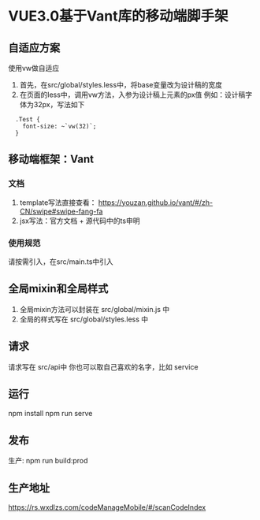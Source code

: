 # VUE3.0基于Vant库的移动端脚手架

## 自适应方案
使用vw做自适应
1. 首先，在src/global/styles.less中，将base变量改为设计稿的宽度
2. 在页面的less中，调用vw方法，入参为设计稿上元素的px值
例如：设计稿字体为32px，写法如下
``` less
  .Test {
    font-size: ~`vw(32)`;
  }
```

## 移动端框架：Vant
### 文档
1. template写法直接查看： https://youzan.github.io/vant/#/zh-CN/swipe#swipe-fang-fa
2. jsx写法：官方文档 + 源代码中的ts申明
### 使用规范
请按需引入，在src/main.ts中引入

## 全局mixin和全局样式
1. 全局mixin方法可以封装在 src/global/mixin.js 中
2. 全局的样式写在 src/global/styles.less 中

## 请求
请求写在 src/api中
你也可以取自己喜欢的名字，比如 service

## 运行
npm install
npm run serve

## 发布
生产: npm run build:prod

## 生产地址
https://rs.wxdlzs.com/codeManageMobile/#/scanCodeIndex
